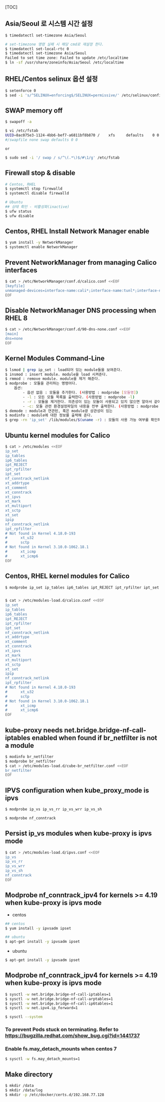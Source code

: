 [TOC]

## Asia/Seoul 로 시스템 시간 설정
```bash
$ timedatectl set-timezone Asia/Seoul

# set-timezone 명령 실패 시 해당 cmd로 재설정 한다.
$ timedatectl set-local-rtc 0
$ timedatectl set-timezone Asia/Seoul
Failed to set time zone: Failed to update /etc/localtime
$ ln -sf /usr/share/zoneinfo/Asia/Seoul /etc/localtime
```

## RHEL/Centos selinux 옵션 설정
```bash
$ setenforce 0
$ sed -i 's/^SELINUX=enforcing$/SELINUX=permissive/' /etc/selinux/config
```

## SWAP memory off

```bash
$ swapoff -a

$ vi /etc/fstab
UUID=8ac075e3-1124-4bb6-bef7-a6811bf8b870 /    xfs     defaults    0 0
#/swapfile none swap defaults 0 0

or

$ sudo sed -i '/ swap / s/^\(.*\)$/#\1/g' /etc/fstab
```

## Firewall stop & disable
```bash
# Centos, RHEL
$ systemctl stop firewalld
$ systemctl disable firewalld

# Ubuntu
## 상태 확인 - 비활성화(inactive)
$ ufw status
$ ufw disable

```

## Centos, RHEL Install Network Manager enable
```bash
$ yum install -y NetworkManager
$ systemctl enable NetworkManager
```

## Prevent NetworkManager from managing Calico interfaces
```bash
$ cat > /etc/NetworkManager/conf.d/calico.conf <<EOF
[keyfile]
unmanaged-devices=interface-name:cali*;interface-name:tunl*;interface-name:vxlan.calico
EOF
```

## Disable NetworkManager DNS processing when RHEL 8
```bash
$ cat > /etc/NetworkManager/conf.d/90-dns-none.conf <<EOF
[main]
dns=none
EOF
```

## Kernel Modules Command-Line
```sh
$ lsmod | grep ip_set : load되어 있는 module들을 보여준다.
$ insmod : insert module. module을 load 시켜준다.
$ rmmod : remove module. module을 제거 해준다.
$ modprobe : 모듈을 관리하는 명령어다.
    옵션:
        - 옵션 없음 : 모듈을 추가한다. (사용방법 : modprobe [모듈명])
        - -l : 모든 모듈 목록을 출력한다. (사용방법 : modprobe -l)
        - -r : 모듈을 제거한다. 의존성이 있는 모듈이 사용되고 있지 않으면 알아서 같이 제거한다. (사용방법 : modprobe -r [모듈명]
        - -c: 모듈 관련 환경설정파일의 내용을 전부 출력한다. (사용방법 : modprobe -c)
$ demode : module과 연관된, 혹은 module광 상관성이 있는
$ modinfo : module에 대한 정보를 출력해 준다.
$ grep -rn 'ip_set' /lib/modules/$(uname -r) : 모듈의 사용 가능 여부를 확인하는 방법
```

## Ubuntu kernel modules for Calico
```bash
$ cat > /etc/modules <<EOF
ip_set
ip_tables
ip6_tables
ipt_REJECT
ipt_rpfilter
ipt_set
nf_conntrack_netlink
xt_addrtype
xt_comment
xt_conntrack
xt_ipvs
xt_mark
xt_multiport
xt_sctp
xt_set
ipip
nf_conntrack_netlink
ipt_rpfilter
# Not found in Kernel 4.18.0-193
#      xt_u32
#      sctp
# Not found in Kernel 3.10.0-1062.18.1
#      xt_icmp
#      xt_icmp6
EOF
```

## Centos, RHEL kernel modules for Calico
```bash
$ modprobe ip_set ip_tables ip6_tables ipt_REJECT ipt_rpfilter ipt_set nf_conntrack_netlink xt_addrtype xt_comment xt_conntrack xt_ipvs xt_mark xt_multiport xt_sctp xt_set ipip nf_conntrack_netlink ipt_rpfilter


$ cat > /etc/modules-load.d/calico.conf <<EOF
ip_set
ip_tables
ip6_tables
ipt_REJECT
ipt_rpfilter
ipt_set
nf_conntrack_netlink
xt_addrtype
xt_comment
xt_conntrack
xt_ipvs
xt_mark
xt_multiport
xt_sctp
xt_set
ipip
nf_conntrack_netlink
ipt_rpfilter
# Not found in Kernel 4.18.0-193
#      xt_u32
#      sctp
# Not found in Kernel 3.10.0-1062.18.1
#      xt_icmp
#      xt_icmp6
EOF
```

## kube-proxy needs net.bridge.bridge-nf-call-iptables enabled when found if br_netfilter is not a module
```bash
$ modinfo br_netfilter
$ modprobe br_netfilter
$ cat > /etc/modules-load.d/cube-br_netfilter.conf <<EOF
br_netfilter
EOF
```

## IPVS configuration when kube_proxy_mode is ipvs
```bash
$ modprobe ip_vs ip_vs_rr ip_vs_wrr ip_vs_sh
```

```bash
$ modprobe nf_conntrack
```


## Persist ip_vs modules when kube-proxy is ipvs mode
```bash
$ cat > /etc/modules-load.d/ipvs.conf <<EOF
ip_vs
ip_vs_rr
ip_vs_wrr
ip_vs_sh
nf_conntrack
EOF
```

## Modprobe nf_conntrack_ipv4 for kernels >= 4.19 when kube-proxy is ipvs mode
- centos
```bash
## centos
$ yum install -y ipvsadm ipset

## ubuntu
$ apt-get install -y ipvsadm ipset
```

- ubuntu
```bash
$ apt-get install -y ipvsadm ipset
```
## Modprobe nf_conntrack_ipv4 for kernels >= 4.19 when kube-proxy is ipvs mode
```bash
$ sysctl -w net.bridge.bridge-nf-call-iptables=1
$ sysctl -w net.bridge.bridge-nf-call-arptables=1
$ sysctl -w net.bridge.bridge-nf-call-ip6tables=1
$ sysctl -w net.ipv4.ip_forward=1

$ sysctl --system
```

### To prevent Pods stuck on terminating. Refer to https://bugzilla.redhat.com/show_bug.cgi?id=1441737
### Enable fs.may_detach_mounts when centos 7
```bash
$ sysctl -w fs.may_detach_mounts=1
```

## Make directory
```bash
$ mkdir /data
$ mkdir /data/log
$ mkdir -p /etc/docker/certs.d/192.168.77.128
```